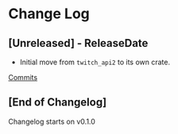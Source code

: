 # Change Log

<!-- next-header -->

## [Unreleased] - ReleaseDate

* Initial move from `twitch_api2` to its own crate.

[Commits](https://github.com/Emilgardis/twitch_types/compare/v0.1.0...Unreleased)

## [End of Changelog] 

Changelog starts on v0.1.0